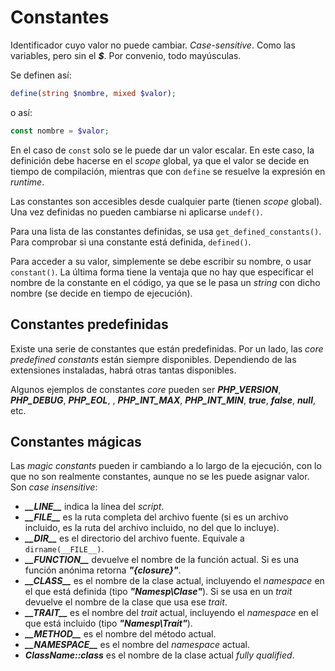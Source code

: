 # Constantes

Identificador cuyo valor no puede cambiar. *Case-sensitive*. Como las variables, pero sin el ***\$***. Por convenio, todo mayúsculas.

Se definen así:

```php
define(string $nombre, mixed $valor);
```

o así:

```php
const nombre = $valor;
```

En el caso de `const` solo se le puede dar un valor escalar. En este caso, la definición debe hacerse en el *scope* global, ya que el valor se decide en tiempo de compilación, mientras que con `define` se resuelve la expresión en *runtime*.

Las constantes son accesibles desde cualquier parte (tienen *scope* global). Una vez definidas no pueden cambiarse ni aplicarse `undef()`.

Para una lista de las constantes definidas, se usa `get_defined_constants()`. Para comprobar si una constante está definida, `defined()`.

Para acceder a su valor, simplemente se debe escribir su nombre, o usar `constant()`. La última forma tiene la ventaja que no hay que especificar el nombre de la constante en el código, ya que se le pasa un *string* con dicho nombre (se decide en tiempo de ejecución).

## Constantes predefinidas

Existe una serie de constantes que están predefinidas. Por un lado, las *core predefined constants* están siempre disponibles. Dependiendo de las extensiones instaladas, habrá otras tantas disponibles.

Algunos ejemplos de constantes *core* pueden ser ***PHP_VERSION***, ***PHP_DEBUG***, ***PHP_EOL***, , ***PHP_INT_MAX***, ***PHP_INT_MIN***, ***true***, ***false***, ***null***, etc.

## Constantes mágicas

Las *magic constants* pueden ir cambiando a lo largo de la ejecución, con lo que no son realmente constantes, aunque no se les puede asignar valor. Son *case insensitive*:

- ***\_\_LINE__*** indica la línea del *script*.
- ***\_\_FILE__*** es la ruta completa del archivo fuente (si es un archivo incluido, es la ruta del archivo incluido, no del que lo incluye).
- ***\_\_DIR__*** es el directorio del archivo fuente. Equivale a `dirname(__FILE__)`.
- ***\_\_FUNCTION__*** devuelve el nombre de la función actual. Si es una función anónima retorna ***\"\{closure}\"***.
- ***\_\_CLASS__*** es el nombre de la clase actual, incluyendo el *namespace* en el que está definida (tipo ***\"Namesp\\Clase\"***). Si se usa en un *trait* devuelve el nombre de la clase que usa ese *trait*.
- ***\_\_TRAIT__*** es el nombre del *trait* actual, incluyendo el *namespace* en el que está incluido (tipo ***\"Namesp\\Trait\"***).
- ***\_\_METHOD__*** es el nombre del método actual.
- ***\_\_NAMESPACE__*** es el nombre del *namespace* actual.
- ***ClassName::class*** es el nombre de la clase actual *fully qualified*.
